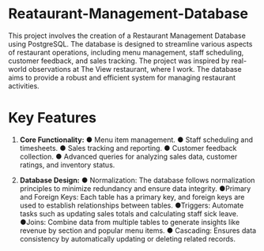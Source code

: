 # Reataurant-Management-Database
This project involves the creation of a Restaurant Management Database using PostgreSQL. The database is designed to streamline various aspects of restaurant operations, including menu management, staff scheduling, customer feedback, and sales tracking. The project was inspired by real-world observations at The View restaurant, where I work. The database aims to provide a robust and efficient system for managing restaurant activities.

# Key Features
1. **Core Functionality:**
● Menu item management.
● Staff scheduling and timesheets.
● Sales tracking and reporting.
● Customer feedback collection.
● Advanced queries for analyzing sales data, customer ratings, and inventory status.

2. **Database Design:**
● Normalization: The database follows normalization principles to minimize redundancy and ensure data integrity.
●Primary and Foreign Keys: Each table has a primary key, and foreign keys are used to establish relationships between tables.
●Triggers: Automate tasks such as updating sales totals and calculating staff sick leave.
●Joins: Combine data from multiple tables to generate insights like revenue by section and popular menu items.
● Cascading: Ensures data consistency by automatically updating or deleting related records.
